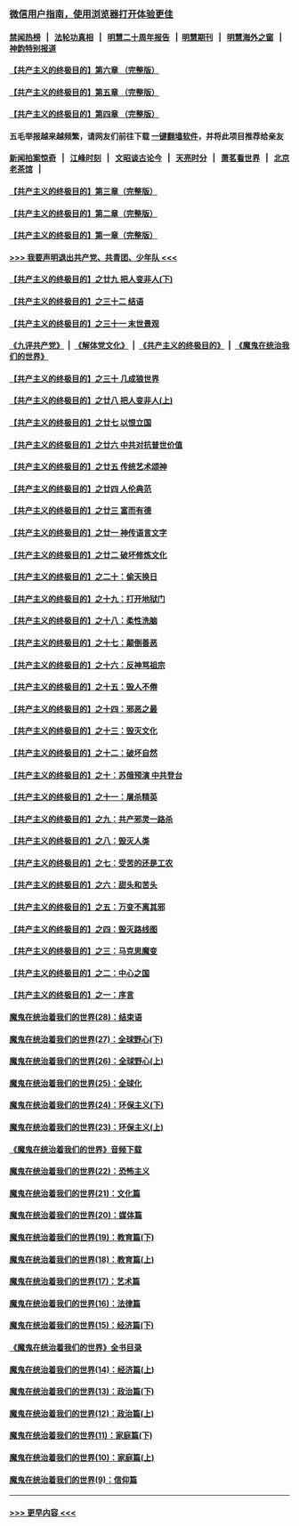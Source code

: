 ### [微信用户指南，使用浏览器打开体验更佳](https://github.com/gfw-breaker/banned-news1/blob/master/indexes/wechat-guide.md?t=0)
#### [禁闻热榜](热点新闻.md?t=0)  &nbsp;&nbsp;|&nbsp;&nbsp; [法轮功真相](https://github.com/gfw-breaker/truth/blob/master/README.md?t=0) &nbsp;&nbsp;|&nbsp;&nbsp; [明慧二十周年报告](https://github.com/gfw-breaker/mh-reports/blob/master/README.md?t=0) &nbsp;&nbsp;|&nbsp;&nbsp;[明慧期刊](https://github.com/gfw-breaker/mh-qikan) &nbsp;&nbsp;|&nbsp;&nbsp; [明慧海外之窗](https://github.com/gfw-breaker/mh-news/blob/master/README.md?t=0) &nbsp;&nbsp;|&nbsp;&nbsp; [神韵特别报道](https://github.com/gfw-breaker/mh-news/blob/master/shenyun.md?t=0)
#### [【共产主义的终极目的】第六章 （完整版）](../pages/nsc422/n11428913.md?t=02130002) 
#### [【共产主义的终极目的】第五章 （完整版）](../pages/nsc422/n11428912.md?t=02130002) 
#### [【共产主义的终极目的】第四章 （完整版）](../pages/nsc422/n11428907.md?t=02130002) 
#### 五毛举报越来越频繁，请网友们前往下载 [一键翻墙软件](https://github.com/gfw-breaker/ssr-accounts)，并将此项目推荐给亲友
#### [新闻拍案惊奇](https://github.com/gfw-breaker/banned-news1/blob/master/pages/link4.md) &nbsp;&nbsp;|&nbsp;&nbsp; [江峰时刻](https://github.com/gfw-breaker/banned-news1/blob/master/pages/link4.md) &nbsp;&nbsp;|&nbsp;&nbsp; [文昭谈古论今](https://github.com/gfw-breaker/banned-news1/blob/master/pages/link4.md) &nbsp;&nbsp;|&nbsp;&nbsp; [天亮时分](https://github.com/gfw-breaker/banned-news1/blob/master/pages/link4.md) &nbsp;&nbsp;|&nbsp;&nbsp; [萧茗看世界](https://github.com/gfw-breaker/banned-news1/blob/master/pages/link4.md) &nbsp;&nbsp;|&nbsp;&nbsp; [北京老茶馆](https://github.com/gfw-breaker/banned-news1/blob/master/pages/link4.md) &nbsp;&nbsp;|&nbsp;&nbsp; 
#### [【共产主义的终极目的】第三章（完整版）](../pages/nsc422/n11428848.md?t=02130002) 
#### [【共产主义的终极目的】第二章（完整版）](../pages/nsc422/n11428831.md?t=02130002) 
#### [【共产主义的终极目的】第一章（完整版）](../pages/nsc422/n11417651.md?t=02130002) 
#### [>>> 我要声明退出共产党、共青团、少年队 <<<](https://github.com/begood0513/goodnews/blob/master/quit/letter.md) 
#### [【共产主义的终极目的】之廿九 把人变非人(下)](../pages/nsc422/n11344140.md?t=02130002) 
#### [【共产主义的终极目的】之三十二 结语](../pages/nsc422/n11360535.md?t=02130002) 
#### [【共产主义的终极目的】之三十一 末世景观](../pages/nsc422/n11351129.md?t=02130002) 
#### [《九评共产党》](https://github.com/begood0513/9ping.md/blob/master/README.md) &nbsp;|&nbsp; [《解体党文化》](../../../../jtdwh.md/blob/master/README.md)  &nbsp;|&nbsp; [《共产主义的终极目的》](../../../../gczydzjmd.md/blob/master/README.md) &nbsp;|&nbsp; [《魔鬼在统治我们的世界》](../../../../mgztzwmdsj.md/blob/master/README.md) 
#### [【共产主义的终极目的】之三十 几成狼世界](../pages/nsc422/n11348280.md?t=02130002) 
#### [【共产主义的终极目的】之廿八 把人变非人(上)](../pages/nsc422/n11340492.md?t=02130002) 
#### [【共产主义的终极目的】之廿七 以恨立国](../pages/nsc422/n11336944.md?t=02130002) 
#### [【共产主义的终极目的】之廿六 中共对抗普世价值](../pages/nsc422/n11324785.md?t=02130002) 
#### [【共产主义的终极目的】之廿五 传统艺术颂神](../pages/nsc422/n11296396.md?t=02130002) 
#### [【共产主义的终极目的】之廿四 人伦典范](../pages/nsc422/n11296397.md?t=02130002) 
#### [【共产主义的终极目的】之廿三 富而有德](../pages/nsc422/n11283598.md?t=02130002) 
#### [【共产主义的终极目的】之廿一 神传语言文字](../pages/nsc422/n11263265.md?t=02130002) 
#### [【共产主义的终极目的】之廿二 破坏修炼文化](../pages/nsc422/n11245728.md?t=02130002) 
#### [【共产主义的终极目的】之二十：偷天换日](../pages/nsc422/n11238846.md?t=02130002) 
#### [【共产主义的终极目的】之十九：打开地狱门](../pages/nsc422/n11206376.md?t=02130002) 
#### [【共产主义的终极目的】之十八：柔性洗脑](../pages/nsc422/n11199994.md?t=02130002) 
#### [【共产主义的终极目的】之十七：颠倒善恶](../pages/nsc422/n11179782.md?t=02130002) 
#### [【共产主义的终极目的】之十六：反神骂祖宗](../pages/nsc422/n11166798.md?t=02130002) 
#### [【共产主义的终极目的】之十五：毁人不倦](../pages/nsc422/n11166792.md?t=02130002) 
#### [【共产主义的终极目的】之十四：邪恶之最](../pages/nsc422/n11150249.md?t=02130002) 
#### [【共产主义的终极目的】之十三：毁灭文化](../pages/nsc422/n11135227.md?t=02130002) 
#### [【共产主义的终极目的】之十二：破坏自然](../pages/nsc422/n11135214.md?t=02130002) 
#### [【共产主义的终极目的】之十：苏俄预演 中共登台](../pages/nsc422/n11118424.md?t=02130002) 
#### [【共产主义的终极目的】之十一：屠杀精英](../pages/nsc422/n11118442.md?t=02130002) 
#### [【共产主义的终极目的】之九：共产邪灵一路杀](../pages/nsc422/n11114139.md?t=02130002) 
#### [【共产主义的终极目的】之八：毁灭人类](../pages/nsc422/n11108503.md?t=02130002) 
#### [【共产主义的终极目的】之七：受苦的还是工农](../pages/nsc422/n11101809.md?t=02130002) 
#### [【共产主义的终极目的】之六：甜头和苦头](../pages/nsc422/n11096971.md?t=02130002) 
#### [【共产主义的终极目的】之五：万变不离其邪](../pages/nsc422/n11091285.md?t=02130002) 
#### [【共产主义的终极目的】之四：毁灭路线图](../pages/nsc422/n11086284.md?t=02130002) 
#### [【共产主义的终极目的】之三：马克思魔变](../pages/nsc422/n11061941.md?t=02130002) 
#### [【共产主义的终极目的】之二：中心之国](../pages/nsc422/n11047728.md?t=02130002) 
#### [【共产主义的终极目的】之一：序言](../pages/nsc422/n11086077.md?t=02130002) 
#### [魔鬼在统治着我们的世界(28)：结束语](../pages/nsc422/n10936246.md?t=02130002) 
#### [魔鬼在统治着我们的世界(27)：全球野心(下)](../pages/nsc422/n10928319.md?t=02130002) 
#### [魔鬼在统治着我们的世界(26)：全球野心(上)](../pages/nsc422/n10900318.md?t=02130002) 
#### [魔鬼在统治着我们的世界(25)：全球化](../pages/nsc422/n10788205.md?t=02130002) 
#### [魔鬼在统治着我们的世界(24)：环保主义(下)](../pages/nsc422/n10695307.md?t=02130002) 
#### [魔鬼在统治着我们的世界(23)：环保主义(上)](../pages/nsc422/n10688613.md?t=02130002) 
#### [《魔鬼在统治着我们的世界》音频下载](../pages/nsc422/n10635553.md?t=02130002) 
#### [魔鬼在统治着我们的世界(22)：恐怖主义](../pages/nsc422/n10614727.md?t=02130002) 
#### [魔鬼在统治着我们的世界(21)：文化篇](../pages/nsc422/n10597706.md?t=02130002) 
#### [魔鬼在统治着我们的世界(20)：媒体篇](../pages/nsc422/n10586579.md?t=02130002) 
#### [魔鬼在统治着我们的世界(19)：教育篇(下)](../pages/nsc422/n10564808.md?t=02130002) 
#### [魔鬼在统治着我们的世界(18)：教育篇(上)](../pages/nsc422/n10526970.md?t=02130002) 
#### [魔鬼在统治着我们的世界(17)：艺术篇](../pages/nsc422/n10499093.md?t=02130002) 
#### [魔鬼在统治着我们的世界(16)：法律篇](../pages/nsc422/n10485969.md?t=02130002) 
#### [魔鬼在统治着我们的世界(15)：经济篇(下)](../pages/nsc422/n10469975.md?t=02130002) 
#### [《魔鬼在统治着我们的世界》全书目录](../pages/nsc422/n10464261.md?t=02130002) 
#### [魔鬼在统治着我们的世界(14)：经济篇(上)](../pages/nsc422/n10457370.md?t=02130002) 
#### [魔鬼在统治着我们的世界(13)：政治篇(下)](../pages/nsc422/n10448270.md?t=02130002) 
#### [魔鬼在统治着我们的世界(12)：政治篇(上)](../pages/nsc422/n10444576.md?t=02130002) 
#### [魔鬼在统治着我们的世界(11)：家庭篇(下)](../pages/nsc422/n10440961.md?t=02130002) 
#### [魔鬼在统治着我们的世界(10)：家庭篇(上)](../pages/nsc422/n10435448.md?t=02130002) 
#### [魔鬼在统治着我们的世界(9)：信仰篇](../pages/nsc422/n10432159.md?t=02130002) 

----
#### [ >>> 更早内容 <<< ](../indexes/nsc422-earlier.md)
